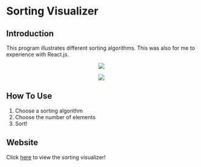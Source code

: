 # Sorting Visualizer
## Introduction
This program illustrates different sorting algorithms. This was also for me to experience with React.js.
<p align="center">
  <img src="https://cdn.discordapp.com/attachments/704606226553634932/997335895575367730/Screen_Shot_2022-07-14_at_10.54.23_PM.png">
</p>
<p align="center">
  <img src="https://cdn.discordapp.com/attachments/704606226553634932/997335895915110420/Screen_Shot_2022-07-14_at_10.54.42_PM.png">
</p>

## How To Use
1. Choose a sorting algorithm
2. Choose the number of elements
3. Sort!

## Website
Click [here](https://darren-tham.github.io/sorting-visualizer) to view the sorting visualizer!
